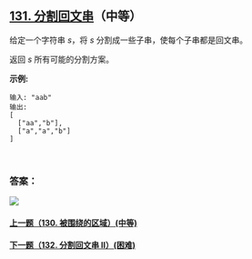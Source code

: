 ## [131. 分割回文串](https://leetcode-cn.com/problems/palindrome-partitioning/)（中等）

给定一个字符串 *s*，将 *s* 分割成一些子串，使每个子串都是回文串。

返回 *s* 所有可能的分割方案。

**示例:**

```
输入: "aab"
输出:
[
  ["aa","b"],
  ["a","a","b"]
]
```

<br/>

### 答案：





![](https://img-blog.csdnimg.cn/20200807155236311.png)

#### [上一题（130. 被围绕的区域）(中等)](https://github.com/sdwwld/leetCode/blob/master/src/main/java/com/wld/java/leetcode/leetCode0130.md)

#### [下一题（132. 分割回文串 II）(困难)](https://github.com/sdwwld/leetCode/blob/master/src/main/java/com/wld/java/leetcode/leetCode0132.md)